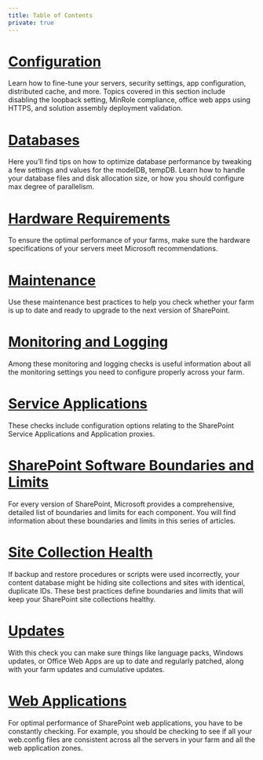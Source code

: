 ```yaml
---
title: Table of Contents
private: true
---
```


# [Configuration](configuration.md)
Learn how to fine-tune your servers, security settings, app configuration, distributed cache, and more. Topics covered in this section include disabling the loopback setting, MinRole compliance, office web apps using HTTPS, and solution assembly deployment validation.
# [Databases](databases.md)
Here you’ll find tips on how to optimize database performance by tweaking a few settings and values for the modelDB, tempDB. Learn how to handle your database files and disk allocation size, or how you should configure max degree of parallelism.
# [Hardware Requirements](hardware-requirements.md)
To ensure the optimal performance of your farms, make sure the hardware specifications of your servers meet Microsoft recommendations.
# [Maintenance](maintenance.md)
Use these maintenance best practices to help you check whether your farm is up to date and ready to upgrade to the next version of SharePoint. 
# [Monitoring and Logging](monitoring-and-logging.md)
Among these monitoring and logging checks is useful information about all the monitoring settings you need to configure properly across your farm. 
# [Service Applications](service-applications.md)
These checks include configuration options relating to the SharePoint Service Applications and Application proxies.
# [SharePoint Software Boundaries and Limits](sharepoint-software-boundaries-and-limits.md)
For every version of SharePoint, Microsoft provides a comprehensive, detailed list of boundaries and limits for each component. You will find information about these boundaries and limits in this series of articles.
# [Site Collection Health](site-collection-health.md)
If backup and restore procedures or scripts were used incorrectly, your content database might be hiding site collections and sites with identical, duplicate IDs. These best practices define boundaries and limits that will keep your SharePoint site collections healthy. 
# [Updates](updates.md)
With this check you can make sure things like language packs, Windows updates, or Office Web Apps are up to date and regularly patched, along with your farm updates and cumulative updates.
# [Web Applications](web-applications.md)
For optimal performance of SharePoint web applications, you have to be constantly checking. For example, you should be checking to see if all your web.config files are consistent across all the servers in your farm and all the web application zones.
